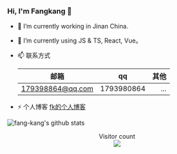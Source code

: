 ### Hi, I'm Fangkang 👋

- 🔭 I’m currently working in Jinan China.
- 🌱 I’m currently using JS & TS, React, Vue。
- 📫 联系方式
	
	| 邮箱             | qq         | 其他 |
	| ---------------- | ---------- | ---: |
	| 179398864@qq.com | 1793980864 |  ... |

- ⚡ 个人博客 [fk的个人博客](http://fang-kang.gitee.io/blog)

![fang-kang's github stats](https://github-readme-stats.vercel.app/api?username=fang-kang&show_icons=true)

<p align="center">
  Visitor count<br>
  <img src="https://profile-counter.glitch.me/fang-kang/count.svg" />
</p>
